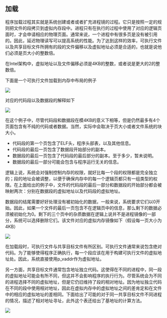 ## 加载

程序加载过程其实就是系统创建或者或者扩充进程镜的过程。它只是按照一定的规则把文件的段拷贝到虚拟内存段中。进程只有在执行的过程中使用了对应的逻辑页面时，才会申请相应的物理页面。通常来说，一个进程中有很多页是没有被引用的。因此，延迟物理读写可以提高系统的性能。为了达到这样的效率，可执行文件以及共享目标文件所拥有的段的文件偏移以及虚拟地址必须是合适的，也就是说他们必须是页大小的整数倍。

在Intel架构中，虚拟地址以及文件偏移必须是4KB的整数，或者说是更大的2的整数倍。

下面是一个可执行文件加载到内存中布局的例子

![](/executable/elf/figure/executable_file_example.png)

对应的代码段以及数据段的解释如下

![](/executable/elf/figure/program_header_segments.png) 

在这个例子中，尽管代码段和数据段在模4KB的意义下相等，但是仍然最多有4个页面包含有不纯的代码或者数据。当然，实际中会取决于页大小或者文件系统的块大小。

- 代码段的第一个页包含了ELF头，程序头部表，以及其他信息。
- 代码段的最后一页包含了数据段开始部分的副本。
- 数据段的最后一页包含了代码段的最后部分的副本。至于多少，暂未说明。
- 数据段的最后一部分可能会包含与程序运行无关的信息。

逻辑上说，系统会对强制控制内存的权限，就好比每一个段的权限都是完全独立的；段的地址会被调整，以便于确保内存中的每一个逻辑页都只有一组类型的权限。在上面给出的例子中，文件的代码段的最后一部分和数据段的开始部分都会被映射两次：分别在数据段的虚拟地址以及代码段的虚拟地址。

数据段的结尾需要好好处理没有被初始化的数据，一般来说，系统要求它们以0开始。因此，如果一个文件的最后一页包含不在逻辑页中的信息，那么剩下的数据必须被初始化为0。剩下的三个页中的杂质数据在逻辑上说并不是进程镜像的一部分，系统可以选择删除它们。该文件对应的虚拟内存镜像如下（假设每一页大小为4KB）

![](/executable/elf/figure/process_segments_image.png)

在加载段时，可执行文件与共享目标文件有所区别。可执行文件通常来说包含绝对代码。为了能够使得程序正确执行，每一个段应该在用于构建可执行文件的虚拟地址处。因此，系统直接使用p_vaddr作为虚拟地址。

另一方面，共享目标文件通常包含地址独立代码。这使得在不同的进程中，同一段的虚拟地址可能会有所不同，但这并不会影响程序的执行行为。尽管系统会为不同的进程选择不同的虚拟地址，但是它仍旧维持了段的相对地址。因为地址独立代码在不同的段中使用相对地址，因此在虚拟内存中的虚拟地址之间的差肯定和在文件中的相应的虚拟地址的差相同。下面给出了可能的对于同一共享目标文件不同进程的情况，描述了相对地址寻址，此外这个表还给出了基地址的计算方法。

![](/executable/ELF/figure/shared_object_segments_addresses.png)
